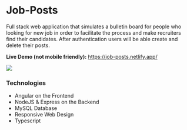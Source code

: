 # Job-Posts
Full stack web application that simulates a bulletin board for people who looking for new job in order to facilitate the process and make recruiters find their candidates. After authentication users will be able create and delete their posts.

**Live Demo (not mobile friendly):** https://job-posts.netlify.app/


<img src="screenshots/job-posts .png"/>



### Technologies
* Angular on the Frontend
* NodeJS & Express on the Backend
* MySQL Database
* Responsive Web Design
* Typescript

